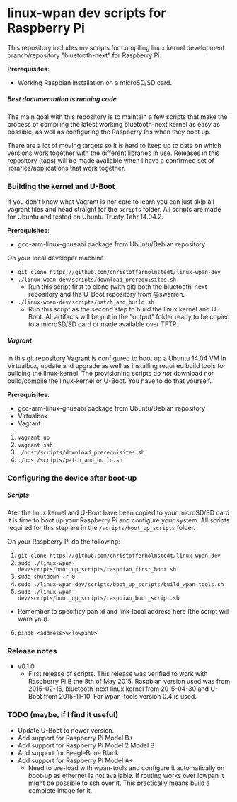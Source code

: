 linux-wpan dev scripts for Raspberry Pi
=======================================
This repository includes my scripts for compiling linux kernel development
branch/repository "bluetooth-next" for Raspberry Pi.

**Prerequisites**:
* Working Raspbian installation on a microSD/SD card.

##### Best documentation is running code
The main goal with this repository is to maintain a few scripts that make the
process of compiling the latest working bluetooth-next kernel as easy as
possible, as well as configuring the Raspberry Pis when they boot up.

There are a lot of moving targets so it is hard to keep up to date on which
versions work together with the different libraries in use. Releases in this
repository (tags) will be made available when I have a confirmed set of
libraries/applications that work together.

### Building the kernel and U-Boot
If you don't know what Vagrant is nor care to learn you can just skip all
vagrant files and head straight for the ```scripts``` folder. All scripts are
made for Ubuntu and tested on Ubuntu Trusty Tahr 14.04.2.

**Prerequisites**:
* gcc-arm-linux-gnueabi package from Ubuntu/Debian repository

On your local developer machine
* ```git clone https://github.com/christofferholmstedt/linux-wpan-dev```
* ```./linux-wpan-dev/scripts/download_prerequisites.sh```
  * Run this script first to clone (with git) both the bluetooth-next
    repository and the U-Boot repository from @swarren.
* ```./linux-wpan-dev/scripts/patch_and_build.sh```
  * Run this script as the second step to build the
    linux kernel and U-Boot. All artifacts will be put in the "output" folder
    ready to be copied to a microSD/SD card or made available over TFTP.

##### Vagrant
In this git repository Vagrant is configured to boot up a Ubuntu 14.04 VM in
Virtualbox, update and upgrade as well as installing required build tools for
building the linux-kernel. The provisioning scripts do _not_ download nor
build/compile the linux-kernel or U-Boot. You have to do that yourself.

**Prerequisites**:
- gcc-arm-linux-gnueabi package from Ubuntu/Debian repository
- Virtualbox
- Vagrant

1. ```vagrant up```
2. ```vagrant ssh```
3. ```./host/scripts/download_prerequisites.sh```
4. ```./host/scripts/patch_and_build.sh```

### Configuring the device after boot-up
##### Scripts
Afer the linux kernel and U-Boot have been copied to your microSD/SD card it is
time to boot up your Raspberry Pi and configure your system. All scripts
required for this step are in the ```/scripts/boot_up_scripts``` folder.

On your Raspberry Pi do the following:

1. ```git clone https://github.com/christofferholmstedt/linux-wpan-dev```
2. ```sudo ./linux-wpan-dev/scripts/boot_up_scripts/raspbian_first_boot.sh```
3. ```sudo shutdown -r 0```
4. ```sudo ./linux-wpan-dev/scripts/boot_up_scripts/build_wpan-tools.sh```
5. ```sudo ./linux-wpan-dev/scripts/boot_up_scripts/raspbian_boot_script.sh```
  * Remember to specificy pan id and link-local address here (the script will warn you).
6. ```ping6 <address>%<lowpan0>```

### Release notes
* v0.1.0
  * First release of scripts. This release was verified to work with
    Raspberry Pi B the 8th of May 2015. Raspbian version used was from
    2015-02-16, bluetooth-next linux kernel from 2015-04-30
    and U-Boot from 2015-11-10. For wpan-tools version 0.4 is used.

### TODO (maybe, if I find it useful)
* Update U-Boot to newer version.
* Add support for Raspberry Pi Model B+
* Add support for Raspberry Pi Model 2 Model B
* Add support for BeagleBone Black
* Add support for Raspberry Pi Model A+
  * Need to pre-load with wpan-tools and configure it automatically on
  boot-up as ethernet is not available. If routing works over lowpan it
  might be possible to ssh over it. This practically means build a
  complete image for it.
